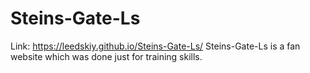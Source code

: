# Steins-Gate-Ls
Link: https://leedskiy.github.io/Steins-Gate-Ls/
Steins-Gate-Ls is a fan website which was done just for training skills.
